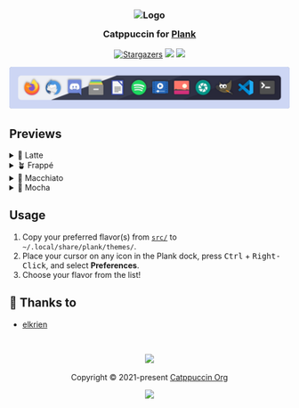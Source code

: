<h3 align="center">
	<img src="https://raw.githubusercontent.com/catppuccin/catppuccin/main/assets/logos/exports/1544x1544_circle.png" width="100" alt="Logo"/><br/>
	<img src="https://raw.githubusercontent.com/catppuccin/catppuccin/main/assets/misc/transparent.png" height="30" width="0px"/>
	Catppuccin for <a href="https://launchpad.net/plank">Plank</a>
	<img src="https://raw.githubusercontent.com/catppuccin/catppuccin/main/assets/misc/transparent.png" height="30" width="0px"/>
</h3>
<p align="center">
    <a href="https://github.com/catppuccin/plank/stargazers"><img alt="Stargazers" src="https://img.shields.io/github/stars/catppuccin/plank?colorA=363a4f&colorB=b7bdf8&style=for-the-badge"></a>
    <a href="https://github.com/catppuccin/plank/issues"><img src="https://img.shields.io/github/issues/catppuccin/plank?colorA=363a4f&colorB=f5a97f&style=for-the-badge"></a>
    <a href="https://github.com/catppuccin/plank/contributors"><img src="https://img.shields.io/github/contributors/catppuccin/plank?colorA=363a4f&colorB=a6da95&style=for-the-badge"></a>
</p>

<p align="center">
  <img src="https://raw.githubusercontent.com/catppuccin/plank/main/assets/cat-plank.png"/>
</p>

## Previews

<details>
<summary>🌻 Latte</summary>
  <img src="https://raw.githubusercontent.com/catppuccin/plank/main/assets/plank-latte.png"/>
</details>
<details>
<summary>🪴 Frappé</summary>
  <img src="https://raw.githubusercontent.com/catppuccin/plank/main/assets/plank-frappe.png"/>
</details>
<details>
<summary>🌺 Macchiato</summary>
  <img src="https://raw.githubusercontent.com/catppuccin/plank/main/assets/plank-macchiato.png"/>
</details>
<details>
<summary>🌿 Mocha</summary>
  <img src="https://raw.githubusercontent.com/catppuccin/plank/main/assets/plank-mocha.png"/>
</details>

## Usage

1. Copy your preferred flavor(s) from [`src/`](./src/) to `~/.local/share/plank/themes/`.
2. Place your cursor on any icon in the Plank dock, press <kbd>Ctrl</kbd> + <kbd>Right-Click</kbd>, and select **Preferences**.
3. Choose your flavor from the list!

## 💝 Thanks to

- [elkrien](https://github.com/elkrien)

&nbsp;

<p align="center"><img src="https://raw.githubusercontent.com/catppuccin/catppuccin/main/assets/footers/gray0_ctp_on_line.svg?sanitize=true" /></p>
<p align="center">Copyright &copy; 2021-present <a href="https://github.com/catppuccin" target="_blank">Catppuccin Org</a>
<p align="center"><a href="https://github.com/catppuccin/catppuccin/blob/main/LICENSE"><img src="https://img.shields.io/static/v1.svg?style=for-the-badge&label=License&message=MIT&logoColor=d9e0ee&colorA=363a4f&colorB=b7bdf8"/></a></p>
